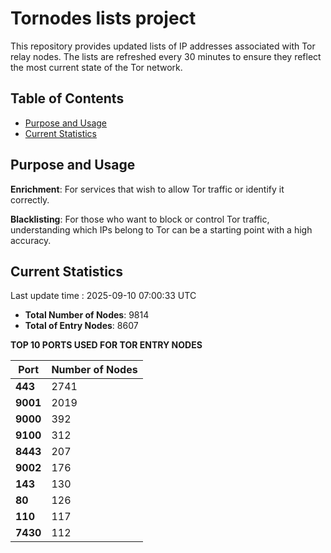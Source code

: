 # Tornodes lists project

This repository provides updated lists of IP addresses associated with Tor relay nodes. The lists are refreshed every 30 minutes to ensure they reflect the most current state of the Tor network.

## Table of Contents

- [Purpose and Usage](#purpose-and-usage)
- [Current Statistics](#current-statistics)


## Purpose and Usage

**Enrichment**: For services that wish to allow Tor traffic or identify it correctly.

**Blacklisting**: For those who want to block or control Tor traffic, understanding which IPs belong to Tor can be a starting point with a high accuracy.

## Current Statistics

Last update time : 2025-09-10 07:00:33 UTC

- **Total Number of Nodes**: 9814
- **Total of Entry Nodes**: 8607

**TOP 10 PORTS USED FOR TOR ENTRY NODES**

| **Port** | **Number of Nodes** |
|------|-----------------|
| **443**   | 2741  |
| **9001**   | 2019  |
| **9000**   | 392  |
| **9100**   | 312  |
| **8443**   | 207  |
| **9002**   | 176  |
| **143**   | 130  |
| **80**   | 126  |
| **110**   | 117  |
| **7430**   | 112  |

